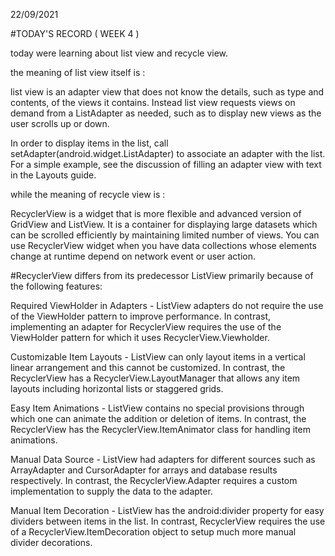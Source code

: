 22/09/2021

#TODAY'S RECORD ( WEEK 4 )

today were learning about list view and recycle view.

the meaning of list view itself is :

list view is an adapter view that does not know the details, such as type and contents, of the views it contains. Instead list view requests views on demand from a ListAdapter as needed, such as to display new views as the user scrolls up or down.

In order to display items in the list, call setAdapter(android.widget.ListAdapter) to associate an adapter with the list. For a simple example, see the discussion of filling an adapter view with text in the Layouts guide.

while the meaning of recycle view is :

RecyclerView is a widget that is more flexible and advanced version of GridView and ListView. It is a container for displaying large datasets which can be scrolled efficiently by maintaining limited number of views. You can use RecyclerView widget when you have data collections whose elements change at runtime depend on network event or user action.

#RecyclerView differs from its predecessor ListView primarily because of the following features:

Required ViewHolder in Adapters - ListView adapters do not require the use of the ViewHolder pattern to improve performance. In contrast, implementing an adapter for RecyclerView requires the use of the ViewHolder pattern for which it uses RecyclerView.Viewholder.

Customizable Item Layouts - ListView can only layout items in a vertical linear arrangement and this cannot be customized. In contrast, the RecyclerView has a RecyclerView.LayoutManager that allows any item layouts including horizontal lists or staggered grids.

Easy Item Animations - ListView contains no special provisions through which one can animate the addition or deletion of items. In contrast, the RecyclerView has the RecyclerView.ItemAnimator class for handling item animations.

Manual Data Source - ListView had adapters for different sources such as ArrayAdapter and CursorAdapter for arrays and database results respectively. In contrast, the RecyclerView.Adapter requires a custom implementation to supply the data to the adapter.

Manual Item Decoration - ListView has the android:divider property for easy dividers between items in the list. In contrast, RecyclerView requires the use of a RecyclerView.ItemDecoration object to setup much more manual divider decorations.